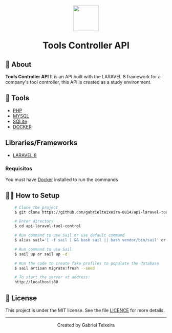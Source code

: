 <h1 align="center">
    <img height="80" src="https://img.icons8.com/material-rounded/96/000000/api-settings.png" />
    <p>Tools Controller API</p>
</h1>

## 🚨 About

**Tools Controller API** 
It is an API built with the LARAVEL 8 framework for a company's tool controller, this API is created as a study environment. 


## 🔨 Tools

- [PHP](https://www.php.net/)
- [MYSQL](https://www.mongodb.com/try/download/community)
- [SQLite](https://www.sqlite.org/index.html)
- [DOCKER](https://docs.docker.com/desktop/windows/install/)

## Libraries/Frameworks

- [LARAVEL 8](https://laravel.com/docs/8.x/installation)

### Requisitos

You must have [Docker](https://docs.docker.com/desktop/windows/install/) installed to run the commands

## 👨‍💻 How to Setup

```bash
    # Clone the project
    $ git clone https://github.com/gabrielteixeira-0814/api-laravel-tool-control.git
```

```bash
    # Enter directory
    $ cd api-laravel-tool-control
```

```bash
    # Run command to use Sail or use default command 
    $ alias sail='[ -f sail ] && bash sail || bash vendor/bin/sail' or ./vendor/bin/sail up
```

```bash
    # Run command to use Sail
    $ sail up or sail up -d
```

```bash
    # Run the code to create fake profiles to populate the database
    $ sail artisan migrate:fresh --seed
```
```bash
    # To start the server at address: 
    http://localhost:80
```


## 📝 License

This project is under the MIT license. See the file <a href="https://github.com/gabrielteixeira-0814/api-laravel-tool-control/blob/main/LICENCE">LICENCE</a> for more details.

---

<p align="center">Created by Gabriel Teixeira</p>
